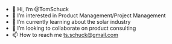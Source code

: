 - 👋 Hi, I’m @TomSchuck
- 👀 I’m interested in Product Management/Project Management
- 🌱 I’m currently learning about the solar industry
- 💞️ I’m looking to collaborate on product consulting
- 📫 How to reach me ts.schuck@gmail.com

<!---
TomSchuck/TomSchuck is a ✨ special ✨ repository because its `README.md` (this file) appears on your GitHub profile.
You can click the Preview link to take a look at your changes.
--->
